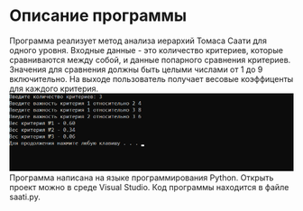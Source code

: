 Описание программы
===================
Программа реализует метод анализа иерархий Томаса Саати для одного уровня. Входные данные - это количество критериев, которые сравниваются между собой, и данные попарного сравнения критериев. Значения  для сравнения должны быть  целыми числами от 1 до 9 включительно. На выходе пользователь получает весовые коэффиценты для  каждого критерия.
![](photo.png)
Программа написана на языке программирования Python. Открыть проект можно в среде Visual Studio. Код программы находится в файле saati.py.
